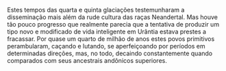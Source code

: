 ﻿Estes tempos das quarta e quinta glaciações testemunharam a disseminação mais além da rude cultura das raças Neandertal. Mas houve tão pouco progresso que realmente parecia que a tentativa de produzir um tipo novo e modificado de vida inteligente em Urântia estava prestes a fracassar. Por quase um quarto de milhão de anos estes povos primitivos perambularam, caçando e lutando, se aperfeiçoando por períodos em determinadas direções, mas, no todo, decaindo constantemente quando comparados com seus ancestrais andônicos superiores.